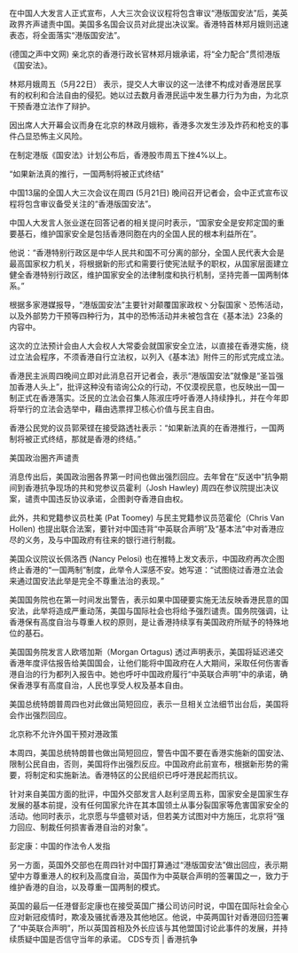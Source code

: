 在中国人大发言人正式宣布，人大三次会议议程将包含审议“港版国安法”后，美英政界齐声谴责中国。美国多名国会议员对此提出决议案。香港特首林郑月娥则迅速表态，将全面落实“港版国安法”。

(德国之声中文网) 亲北京的香港行政长官林郑月娥承诺，将“全力配合”贯彻港版《国安法》。

林郑月娥周五（5月22日） 表示，提交人大审议的这一法律不构成对香港居民享有的权利和合法自由的侵犯。她以过去数月香港民运中发生暴力行为为由，为北京干预香港立法作了辩护。

因出席人大开幕会议而身在北京的林政月娥称，香港多次发生涉及炸药和枪支的事件凸显恐怖主义风险。

在制定港版《国安法》计划公布后，香港股市周五下挫4%以上。

“如果新法真的推行，一国两制将被正式终结”

中国13届的全国人大三次会议在周四 (5月21日) 晚间召开记者会，会中正式宣布议程将包含审议备受关注的“香港版国安法”。

中国人大发言人张业遂在回答记者的相关提问时表示，“国家安全是安邦定国的重要基石，维护国家安全是包括香港同胞在内的全国人民的根本利益所在”。

他说：“香港特别行政区是中华人民共和国不可分离的部分，全国人民代表大会是最高国家权力机关，将根据新的形式和需要行使宪法赋予的职权，从国家层面建立健全香港特别行政区，维护国家安全的法律制度和执行机制，坚持完善一国两制体系。”

根据多家港媒报导，“港版国安法”主要针对颠覆国家政权丶分裂国家丶恐怖活动，以及外部势力干预等四种行为，其中的恐怖活动并未被包含在《基本法》23条的内容中。

这次的立法预计会由人大会权人大常委会就国家安全立法，以直接在香港实施，绕过立法会程序，不须香港自行立法权，以列入《基本法》附件三的形式完成立法。

香港民主派周四晚间立即对此消息召开记者会，表示“港版国安法”就像是“圣旨强加香港人头上”，批评这种没有谘询公众的行动，不仅漠视民意，也反映出一国一制正式在香港落实。泛民的立法会召集人陈淑庄呼吁香港人持续挣扎，并在今年即将举行的立法会选举中，藉由选票捍卫核心价值与民主自由。

香港公民党的议员郭荣铿在接受路透社表示：“如果新法真的在香港推行，一国两制将被正式终结，那就是香港的终结。”

美国政治圈齐声谴责

消息传出后，美国政治圈各界第一时间也做出强烈回应。去年曾在“反送中”抗争期间到香港抗争现场的共和党参议员霍利（Josh Hawley) 周四在参议院提出决议案，谴责中国违反协议承诺，企图剥夺香港自由权。

此外，共和党籍参议员杜美 (Pat Toomey) 与民主党籍参议员范霍伦（Chris Van Hollen) 也提出联合法案，要针对中国违背“中英联合声明”及“基本法”中对香港应尽的义务，及与中国政府有往来的银行进行制裁。

美国众议院议长佩洛西 (Nancy Pelosi) 也在推特上发文表示，中国政府再次企图终止香港的“一国两制”制度，此举令人深感不安。她写道：“试图绕过香港立法会来通过国安法此举是完全不尊重法治的表现。”

美国国务院也在第一时间发出警告，表示如果中国硬要实施无法反映香港民意的国安法，此举将造成严重动荡，美国与国际社会也将给予强烈谴责。国务院强调，让香港保有高度自治与尊重人权的原则，是让香港持续享有美国政府所赋予的特殊地位的基石。

美国国务院发言人欧塔加斯（Morgan Ortagus) 透过声明表示，美国将延迟递交香港年度评估报告给美国国会，让他们能将中国政府在人大期间，采取任何伤害香港自治的行为都列入报告中。她也呼吁中国政府履行“中英联合声明”中的承诺，确保香港享有高度自治，人民也享受人权及基本自由。

美国总统特朗普周四也对此做出简短回应，表示一旦相关立法细节出台后，美国将会作出强烈回应。

北京称不允许外国干预对港政策

本周四，美国总统特朗普也做出简短回应，警告中国不要在香港实施新的国安法、限制公民自由，否则，美国将作出强烈反应。中国政府此前宣布，根据新形势的需要，将制定和实施新法。香港特区的公民组织已呼吁港民起而抗议。

针对来自美国方面的批评，中国外交部发言人赵利坚周五称，国家安全是国家生存发展的基本前提，没有任何国家允许在其本国领土从事分裂国家等危害国家安全的活动。他同时表示，北京愿与华盛顿对话，但若美方试图对中方施压，北京将“强力回应、制裁任何损害香港自治的对象”。

彭定康：中国的作法令人发指

另一方面，英国外交部也在周四针对中国打算通过“港版国安法”做出回应，表示期望中方尊重港人的权利及高度自治，英国作为中英联合声明的签署国之一，致力于维护香港的自治，以及尊重一国两制的模式。

英国的最后一任港督彭定康也在接受英国广播公司访问时说，中国在国际社会全心应对新冠疫情时，欺凌及骚扰香港及其他地区。他说，中英两国针对香港回归签署了“中英联合声明”，所以英国首相及外长应该与其他盟国讨论此事件的发展，并持续质疑中国是否信守当年的承诺。 CDS专页 | 香港抗争


